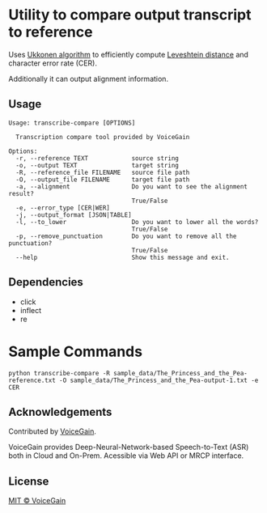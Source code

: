# Utility to compare output transcript to reference

Uses [Ukkonen algorithm](https://www.sciencedirect.com/science/article/pii/S0019995885800462) to efficiently compute [Leveshtein distance](https://en.wikipedia.org/wiki/Levenshtein_distance) and character error rate (CER).

Additionally it can output alignment information.

## Usage

```
Usage: transcribe-compare [OPTIONS]

  Transcription compare tool provided by VoiceGain

Options:
  -r, --reference TEXT            source string
  -o, --output TEXT               target string
  -R, --reference_file FILENAME   source file path
  -O, --output_file FILENAME      target file path
  -a, --alignment                 Do you want to see the alignment result?
                                  True/False
  -e, --error_type [CER|WER]
  -j, --output_format [JSON|TABLE]
  -l, --to_lower                  Do you want to lower all the words?
                                  True/False
  -p, --remove_punctuation        Do you want to remove all the punctuation?
                                  True/False
  --help                          Show this message and exit.
```

## Dependencies

+ click
+ inflect
+ re

# Sample Commands

```
python transcribe-compare -R sample_data/The_Princess_and_the_Pea-reference.txt -O sample_data/The_Princess_and_the_Pea-output-1.txt -e CER
```

## Acknowledgements

Contributed by [VoiceGain](https://www.voicegain.ai).

VoiceGain provides Deep-Neural-Network-based Speech-to-Text (ASR) both in Cloud and On-Prem.
Acessible via Web API or MRCP interface.


## License

[MIT © VoiceGain](./LICENSE)
